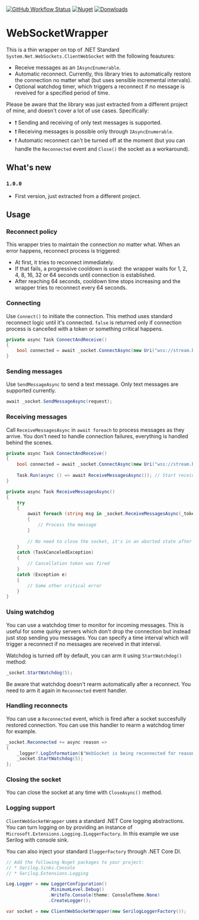 [![GitHub Workflow Status](https://img.shields.io/github/workflow/status/olegtarasov/WebSocketWrapper/Build%20and%20publish?style=flat-square)](https://github.com/olegtarasov/WebSocketWrapper/actions)
[![Nuget](https://img.shields.io/nuget/v/OlegTarasov.WebSocketWrapper?style=flat-square)](https://www.nuget.org/packages/OlegTarasov.WebSocketWrapper)
[![Donwloads](https://img.shields.io/nuget/dt/OlegTarasov.WebSocketWrapper?label=Nuget&style=flat-square)](https://www.nuget.org/packages/OlegTarasov.WebSocketWrapper)

# WebSocketWrapper

This is a thin wrapper on top of .NET Standard `System.Net.WebSockets.ClientWebSocket` with the following feautures:

* Receive messages as an `IAsyncEnumerable`.
* Automatic reconnect. Currently, this library tries to automatically restore the connection no matter what (but uses sensible incremental intervals).
* Optional watchdog timer, which triggers a reconnect if no message is reveived for a specified period of time.

Please be aware that the library was just extracted from a different project of mine, and doesn't cover a lot of use cases. Specifically:

* ❗️ Sending and receiving of only text messages is supported.
* ❗️ Receiving messages is possible only through `IAsyncEnumerable`.
* ❗️ Automatic reconnect can't be turned off at the moment (but you can handle the `Reconnected` event and `Close()` the socket as a workaround).

## What's new

### `1.0.0`

* First version, just extracted from a different project.

## Usage

### Reconnect policy

This wrapper tries to maintain the connection no matter what. When an error happens, reconnect process is triggered:

* At first, it tries to reconnect immediately.
* If that fails, a progressive cooldown is used: the wrapper waits for 1, 2, 4, 8, 16, 32 or 64 seconds until connection is established.
* After reaching 64 seconds, cooldown time stops increasing and the wrapper tries to reconnect every 64 seconds. 

### Connecting

Use `Connect()` to initiate the connection. This method uses standard reconnect logic until it's connected. `false` is returned only
if connection process is cancelled with a token or something critical happens.

```c#
private async Task ConnectAndReceive()
{
    bool connected = await _socket.ConnectAsync(new Uri("wss://stream.binance.com:9443/stream"));
}
```

### Sending messages

Use `SendMessageAsync` to send a text message. Only text messages are supported currently.

```c#
await _socket.SendMessageAsync(request);
```

### Receiving messages

Call `ReceiveMessagesAsync` in `await foreach` to process messages as they arrive. You don't need to handle connection
failures, everything is handled behind the scenes.

```c#
private async Task ConnectAndReceive()
{
    bool connected = await _socket.ConnectAsync(new Uri("wss://stream.binance.com:9443/stream"));
    
    Task.Run(async () => await ReceiveMessagesAsync()); // Start receiving.
}

private async Task ReceiveMessagesAsync()
{
    try
    {
        await foreach (string msg in _socket.ReceiveMessagesAsync(_tokenSource.Token))
        {
            // Process the message
        }
        
        // No need to close the socket, it's in an aborted state after we cancelled receiving.
    }
    catch (TaskCanceledException)
    {
        // Cancellation token was fired
    }
    catch (Exception e)
    {
        // Some other critical error
    }
}
```

### Using watchdog

You can use a watchdog timer to monitor for incoming messages. This is useful for some quirky servers which don't drop the connection but instead
just stop sending you messages. You can specify a time interval which will trigger a reconnect if no messages are received in that interval.

Watchdog is turned off by default, you can arm it using `StartWatchdog()` method:

```c#
_socket.StartWatchdog(5);
```

Be aware that watchdog doesn't rearm automatically after a reconnect. You need to arm it again in `Reconnected` event handler.

### Handling reconnects

You can use a `Reconnected` event, which is fired after a socket succesfully restored connection. You can use this handler to
rearm a watchdog timer for example.

```c#
_socket.Reconnected += async reason =>
{
    _logger?.LogInformation($"WebSocket is being reconnected for reason: {reason}");
    _socket.StartWatchdog(5);
};
```

### Closing the socket

You can close the socket at any time with `CloseAsync()` method.

### Logging support

`ClientWebSocketWrapper` uses a standard .NET Core logging abstractions. You can turn logging on by providing an
instance of `Microsoft.Extensions.Logging.ILoggerFactory`. In this example we use Serilog with console sink.

You can also inject your standard `IloggerFactory` through .NET Core DI.

```c#
// Add the following Nuget packages to your project:
// * Serilog.Sinks.Console
// * Serilog.Extensions.Logging 

Log.Logger = new LoggerConfiguration()
                .MinimumLevel.Debug()
                .WriteTo.Console(theme: ConsoleTheme.None)
                .CreateLogger();

var socket = new ClientWebSocketWrapper(new SerilogLoggerFactory());
```